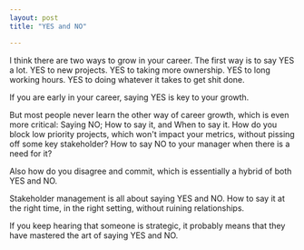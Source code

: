 ```yaml
---
layout: post
title: "YES and NO"

---
```


I think there are two ways to grow in your career. The first way is to say YES a lot. YES to new projects. YES to taking more ownership. YES to long working hours. YES to doing whatever it takes to get shit done.

If you are early in your career, saying YES is key to your growth.

But most people never learn the other way of career growth, which is even more critical: Saying NO; How to say it, and When to say it. How do you block low priority projects, which won't impact your metrics, without pissing off some key stakeholder? How to say NO to your manager when there is a need for it?

Also how do you disagree and commit, which is essentially a hybrid of both YES and NO.

Stakeholder management is all about saying YES and NO. How to say it at the right time, in the right setting, without ruining relationships.

If you keep hearing that someone is strategic, it probably means that they have mastered the art of saying YES and NO.
